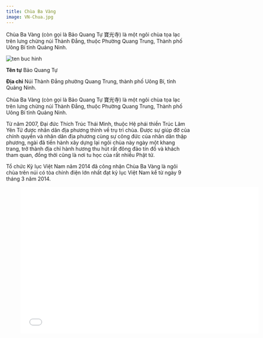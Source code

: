 ```yaml
---
title: Chùa Ba Vàng
image: VN-Chua.jpg
---
```


Chùa Ba Vàng (còn gọi là Bảo Quang Tự 寶光寺) là một ngôi chùa tọa lạc trên lưng chừng núi Thành Đẳng, thuộc Phường Quang Trung, Thành phố Uông Bí tỉnh Quảng Ninh.

![ten buc hinh](http://newstarlighttravel.com/upload/images/new-starlight-travel-1101-chua-ba-vang-1.jpg "ten buc hinh")

**Tên tự**	Bảo Quang Tự          

**Địa chỉ** 	Núi Thành Đẳng phường Quang Trung, thành phố Uông Bí, tỉnh Quảng Ninh.

Chùa Ba Vàng (còn gọi là Bảo Quang Tự 寶光寺) là một ngôi chùa tọa lạc trên lưng chừng núi Thành Đẳng, thuộc Phường Quang Trung, Thành phố Uông Bí tỉnh Quảng Ninh.

Từ năm 2007, Đại đức Thích Trúc Thái Minh, thuộc Hệ phái thiền Trúc Lâm Yên Tử được nhân dân địa phương thỉnh về trụ trì chùa. Được sự giúp đỡ của chính quyền và nhân dân địa phương cùng sự công đức của nhân dân thập phương, ngài đã tiến hành xây dựng lại ngôi chùa này ngày một khang trang, trở thành địa chỉ hành hương thu hút rất đông đảo tín đồ và khách tham quan, đồng thời cũng là nơi tu học của rất nhiều Phật tử.

Tổ chức Kỷ lục Việt Nam năm 2014 đã công nhận Chùa Ba Vàng là ngôi chùa trên núi có tòa chính điện lớn nhất đạt kỷ lục Việt Nam kể từ ngày 9 tháng 3 năm 2014.


<figure><iframe width="650" height="400" src="//www.youtube-nocookie.com/embed/AQCwh0RFfeM" frameborder="0" allowfullscreen></iframe></figure>